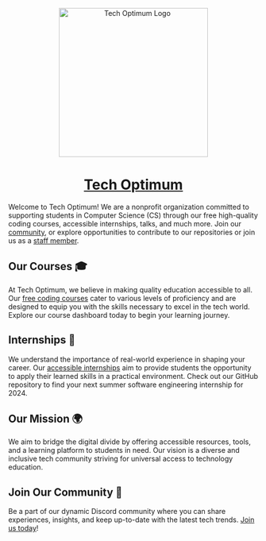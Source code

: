<p align="center"><img width="300" alt="Tech Optimum Logo" src="https://www.techoptimum.org/logo-transparent.png"></p>
<h1 align="center"><a href="https://techoptimum.org">Tech Optimum</a></h1>

Welcome to Tech Optimum! We are a nonprofit organization committed to supporting students in Computer Science (CS) through our free high-quality coding courses, accessible internships, talks, and much more. Join our [community](https://techoptimum.org/discord), or explore opportunities to contribute to our repositories or join us as a [staff member](https://techoptimum.org/join-team).

## Our Courses 🎓

At Tech Optimum, we believe in making quality education accessible to all. Our [free coding courses](https://dashboard.techoptimum.org) cater to various levels of proficiency and are designed to equip you with the skills necessary to excel in the tech world. Explore our course dashboard today to begin your learning journey.

## Internships 💼

We understand the importance of real-world experience in shaping your career. Our [accessible internships](https://github.com/TechOptimum/2024-swe-internships) aim to provide students the opportunity to apply their learned skills in a practical environment. Check out our GitHub repository to find your next summer software engineering internship for 2024.

## Our Mission 🌍

We aim to bridge the digital divide by offering accessible resources, tools, and a learning platform to students in need. Our vision is a diverse and inclusive tech community striving for universal access to technology education.


## Join Our Community 🚀

Be a part of our dynamic Discord community where you can share experiences, insights, and keep up-to-date with the latest tech trends. [Join us today](https://discord.com/9C9rJtBv)!


